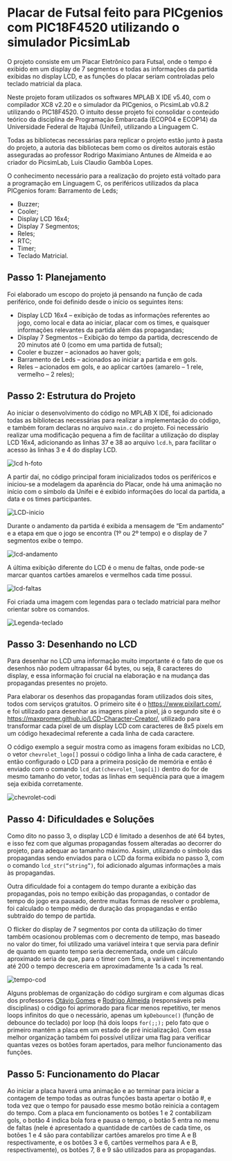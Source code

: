 # Placar de Futsal feito para PICgenios com PIC18F4520 utilizando o simulador PicsimLab
O projeto consiste em um Placar Eletrônico para Futsal, onde o tempo é exibido em um display de 7 segmentos e todas as informações da partida exibidas no display LCD, e as funções do placar seriam controladas pelo teclado matricial da placa.

Neste projeto foram utilizados os softwares MPLAB X IDE v5.40, com o compilador XC8 v2.20 e o simulador da PICgenios, o PicsimLab v0.8.2 utilizando o PIC18F4520. O intuito desse projeto foi consolidar o conteúdo teórico da disciplina de Programação Embarcada (ECOP04 e ECOP14) da Universidade Federal de Itajubá (Unifei), utilizando a Linguagem C.

Todas as bibliotecas necessárias para replicar o projeto estão junto à pasta do projeto, a autoria das bibliotecas bem como os direitos autorais estão asseguradas ao professor Rodrigo Maximiano Antunes de Almeida e ao criador do PicsimLab, Luis Claudio Gambôa Lopes.

O conhecimento necessário para a realização do projeto está voltado para a programação em Linguagem C, os periféricos utilizados da placa PICgenios foram:
Barramento de Leds;
- Buzzer;
- Cooler;
- Display LCD 16x4;
- Display 7 Segmentos;
- Reles;
- RTC; 
- Timer;
- Teclado Matricial.

## Passo 1: Planejamento

Foi elaborado um escopo do projeto já pensando na função de cada periférico, onde foi definido desde o início os seguintes itens:
- Display LCD 16x4 – exibição de todas as informações referentes ao jogo, como local e data ao iniciar, placar com os times, e quaisquer informações relevantes da partida além das propagandas;
- Display 7 Segmentos – Exibição do tempo da partida, decrescendo de 20 minutos até 0 (como em uma partida de futsal);
- Cooler e buzzer – acionados ao haver gols;
- Barramento de Leds – acionados ao iniciar a partida e em gols.
- Reles – acionados em gols, e ao aplicar cartões (amarelo – 1 rele, vermelho – 2 reles);

## Passo 2: Estrutura do Projeto
Ao iniciar o desenvolvimento do código no MPLAB X IDE, foi adicionado todas as bibliotecas necessárias para realizar a implementação do código, e também foram declaras no arquivo `main.c` do projeto. Foi necessário realizar uma modificação pequena a fim de facilitar a utilização do display LCD 16x4, adicionando as linhas 37 e 38 ao arquivo `lcd.h`, para facilitar o acesso às linhas 3 e 4 do display LCD.

![lcd h-foto](https://user-images.githubusercontent.com/73919181/101433494-386af080-38e9-11eb-94fe-0a96c5cdb7dd.png)

A partir daí, no código principal foram inicializados todos os periféricos e iniciou-se a modelagem da aparência do Placar, onde há uma animação no início com o símbolo da Unifei e é exibido informações do local da partida, a data e os times participantes.

![LCD-inicio](https://user-images.githubusercontent.com/73919181/101433265-25f0b700-38e9-11eb-9e9e-7c66faedbcab.png)

Durante o andamento da partida é exibida a mensagem de “Em andamento” e a etapa em que o jogo se encontra (1º ou 2º tempo) e o display de 7 segmentos exibe o tempo.

![lcd-andamento](https://user-images.githubusercontent.com/73919181/101433197-0e193300-38e9-11eb-83ea-a0c40282201e.png)
 
A última exibição diferente do LCD é o menu de faltas, onde pode-se marcar quantos cartões amarelos e vermelhos cada time possui.

![lcd-faltas](https://user-images.githubusercontent.com/73919181/101433154-ffcb1700-38e8-11eb-9d63-5337b81f3d07.png)
 
Foi criada uma imagem com legendas para o teclado matricial para melhor orientar sobre os comandos.

![Legenda-teclado](https://user-images.githubusercontent.com/73919181/101433137-f346be80-38e8-11eb-8b8b-1ce6e655cc41.png)

## Passo 3: Desenhando no LCD
Para desenhar no LCD uma informação muito importante é o fato de que os desenhos não podem ultrapassar 64 bytes, ou seja, 8 caracteres do display, e essa informação foi crucial na elaboração e na mudança das propagandas presentes no projeto. 

Para elaborar os desenhos das propagandas foram utilizados dois sites, todos com serviços gratuitos. O primeiro site é o https://www.pixilart.com/, e foi utilizado para desenhar as imagens pixel a pixel, já o segundo site é o https://maxpromer.github.io/LCD-Character-Creator/, utilizado para transformar cada pixel de um display LCD com caracteres de 8x5 pixels em um código hexadecimal referente a cada linha de cada caractere. 

O código exemplo a seguir mostra como as imagens foram exibidas no LCD, o vetor `chevrolet_logo[]` possui o código linha a linha de cada caractere, é então configurado o LCD para a primeira posição de memória e então é enviado com o comando `lcd_dat(chevrolet_logo[i])` dentro do for de mesmo tamanho do vetor, todas as linhas em sequência para que a imagem seja exibida corretamente.

![chevrolet-codi](https://user-images.githubusercontent.com/73919181/101433075-cf837880-38e8-11eb-9bb5-14ee4a2bf708.png)

## Passo 4: Dificuldades e Soluções
Como dito no passo 3, o display LCD é limitado a desenhos de até 64 bytes, e isso fez com que algumas propagandas fossem alteradas ao decorrer do projeto, para adequar ao tamanho máximo. Assim, utilizando o símbolo das propagandas sendo enviados para o LCD da forma exibida no passo 3, com o comando `lcd_str(“string”)`, foi adicionado algumas informações a mais às propagandas.

Outra dificuldade foi a contagem do tempo durante a exibição das propagandas, pois no tempo exibição das propagandas, o contador de tempo do jogo era pausado, dentre muitas formas de resolver o problema, foi calculado o tempo médio de duração das propagandas e então subtraído do tempo de partida.

O flicker do display de 7 segmentos por conta da utilização do timer também ocasionou problemas com o decremento de tempo, mas baseado no valor do timer, foi utilizado uma variável inteira t que servia para definir de quanto em quanto tempo seria decrementada, onde um cálculo aproximado seria de que, para o timer com 5ms, a variável `t` incrementando até 200 o tempo decresceria em aproximadamente 1s a cada 1s real.

![tempo-cod](https://user-images.githubusercontent.com/73919181/101432982-a19e3400-38e8-11eb-91c6-e563603b8e14.png)
 
Alguns problemas de organização do código surgiram e com algumas dicas dos professores [Otávio Gomes](https://github.com/osmgomes) e [Rodrigo Almeida](https://github.com/rmaalmeida) (responsáveis pela disciplinas) o código foi aprimorado para ficar menos repetitivo, ter menos loops infinitos do que o necessário, apenas um `kpDebounce()` (função de debounce do teclado) por loop (há dois loops `for(;;);` pelo fato que o primeiro mantém a placa em um estado de pré inicialização). Com essa melhor organização também foi possível utilizar uma flag para verificar quantas vezes os botões foram apertados, para melhor funcionamento das funções.

## Passo 5: Funcionamento do Placar
Ao iniciar a placa haverá uma animação e ao terminar para iniciar a contagem de tempo todas as outras funções basta apertar o botão #, e toda vez que o tempo for pausado esse mesmo botão reinicia a contagem do tempo. Com a placa em funcionamento os botões 1 e 2 contabilizam gols, o botão 4 indica bola fora e pausa o tempo, o botão 5 entra no menu de faltas (nele é apresentado a quantidade de cartões de cada time, os botões 1 e 4 são para contabilizar cartões amarelos pro time A e B respectivamente, e os botões 3 e 6, cartões vermelhos para A e B, respectivamente), os botões 7, 8 e 9 são utilizados para as propagandas.



